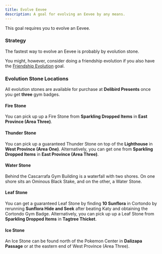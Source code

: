 ```yaml
---
title: Evolve Eevee
description: A goal for evolving an Eevee by any means.
---
```


This goal requires you to evolve an Eevee.

### Strategy

The fastest way to evolve an Eevee is probably by evolution stone.

<!-- TODO: add reference for friendship evolution -->

You might, however, consider doing a friendship evolution if you also have the [Friendship Evolution](#) goal.

### Evolution Stone Locations

All evolution stones are available for purchase at **Delibird Presents** once you get **three** gym badges.

#### Fire Stone

You can pick up up a Fire Stone from **Sparkling Dropped Items** in **East Province (Area Three)**.

#### Thunder Stone

You can pick up a guaranteed Thunder Stone on top of the **Lighthouse** in **West Province (Area One)**.
Alternatively, you can get one from **Sparkling Dropped Items** in **East Province (Area Three)**.

#### Water Stone

Behind the Cascarrafa Gym Building is a waterfall with two shores.
On one shore sits an Ominous Black Stake, and on the other, a Water Stone.

#### Leaf Stone

You can get a guaranteed Leaf Stone by finding **10 Sunflora** in Cortondo by rerunning **Sunflora Hide and Seek** after beating Katy and obtaining the Cortondo Gym Badge.
Alternatively, you can pick up up a Leaf Stone from **Sparkling Dropped Items** in **Tagtree Thicket**.

#### Ice Stone

An Ice Stone can be found north of the Pokemon Center in **Dalizapa Passage** or at the eastern end of West Province (Area Three).
